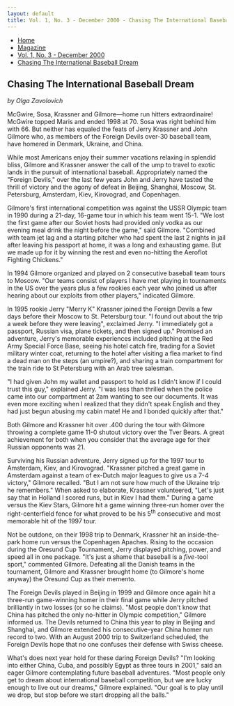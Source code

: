 ```yaml
---
layout: default
title: Vol. 1, No. 3 - December 2000 - Chasing The International Baseball Dream
---
```

<nav class="breadcrumb" aria-label="breadcrumbs">
  <ul>
    <li><a href="{{ site.url }}{{ site.baseurl }}">Home</a></li>
    <li><a href="../magazine-home.html">Magazine</a></li>
    <li><a href="bi_vol_1_no_3_home.html">Vol. 1, No. 3 - December 2000</a></li>
    <li class="is-active"><a href="#" aria-current="page">Chasing The International Baseball Dream</a></li>
  </ul>
</nav>

<section class="storycontent">
  <h1>Chasing The International Baseball Dream</h1>
  <p><em>by Olga Zavolovich</em></p>

  <p>
    McGwire, Sosa, Krassner and Gilmore&mdash;home run hitters extraordinaire!  McGwire topped Maris and ended 1998 at 70.  Sosa was right behind him with 66.  But neither has equaled the feats of Jerry Krassner and John Gilmore who, as members of the Foreign Devils over-30 baseball team, have homered in Denmark, Ukraine, and China.
  </p>

  <p>
    While most Americans enjoy their summer vacations relaxing in splendid bliss, Gilmore and Krassner answer the call of the ump to travel to exotic lands in the pursuit of international baseball.  Appropriately named the "Foreign Devils," over the last few years John and Jerry have tasted the thrill of victory and the agony of defeat in Beijing, Shanghai, Moscow, St. Petersburg, Amsterdam, Kiev, Kirovograd, and Copenhagen.
  </p>

  <p>
    Gilmore's first international competition was against the USSR Olympic team in 1990 during a 21-day, 16-game tour in which his team went 15-1.  "We lost the first game after our Soviet hosts had provided only vodka as our evening meal drink the night before the game," said Gilmore.  "Combined with team jet lag and a starting pitcher who had spent the last 2 nights in jail after leaving his passport at home, it was a long and exhausting game.  But we made up for it by winning the rest and even no-hitting the Aeroflot Fighting Chickens."
  </p>

  <p>
    In 1994 Gilmore organized and played on 2 consecutive baseball team tours to Moscow.  "Our teams consist of players I have met playing in tournaments in the US over the years plus a few rookies each year who joined us after hearing about our exploits from other players," indicated Gilmore.
  </p>

  <p>
    In 1995 rookie Jerry "Merry K" Krassner joined the Foreign Devils a few days before their Moscow to St. Petersburg tour.  "I found out about the trip a week before they were leaving", exclaimed Jerry.  "I immediately got a passport, Russian visa, plane tickets, and then signed up."  Promised an adventure, Jerry's memorable experiences included pitching at the Red Army Special Force Base, seeing his hotel catch fire, trading for a Soviet military winter coat, returning to the hotel after visiting a flea market to find a dead man on the steps (an umpire?), and sharing a train compartment for the train ride to St Petersburg with an Arab tree salesman.
  </p>

  <p>
    "I had given John my wallet and passport to hold as I didn't know if I could trust this guy," explained Jerry.  "I was less than thrilled when the police came into our compartment at 2am wanting to see our documents.  It was even more exciting when I realized that they didn't speak English and they had just begun abusing my cabin mate!  He and I bonded quickly after that."
  </p>

  <p>
    Both Gilmore and Krassner hit over .400 during the tour with Gilmore throwing a complete game 11-0 shutout victory over the Tver Bears.  A great achievement for both when you consider that the average age for their Russian opponents was 21.
  </p>

  <p>
    Surviving his Russian adventure, Jerry signed up for the 1997 tour to Amsterdam, Kiev, and Kirovograd.  "Krassner pitched a great game in Amsterdam against a team of ex-Dutch major leagues to give us a 7-4 victory," Gilmore recalled.  "But I am not sure how much of the Ukraine trip he remembers."  When asked to elaborate, Krassner volunteered, "Let's just say that in Holland I scored runs, but in Kiev I had them."  During a game versus the Kiev Stars, Gilmore hit a game winning three-run homer over the right-centerfield fence for what proved to be his 5<sup>th</sup> consecutive and most memorable hit of the 1997 tour.
  </p>

  <p>
    Not be outdone, on their 1998 trip to Denmark, Krassner hit an inside-the-park home run versus the Copenhagen Apaches.  Rising to the occasion during the Oresund Cup Tournament, Jerry displayed pitching, power, and speed all in one package.  "It's just a shame that baseball is a <em>five</em>-tool sport," commented Gilmore.  Defeating all the Danish teams in the tournament, Gilmore and Krassner brought home (to Gilmore's home anyway) the Oresund Cup as their memento.  
  </p>

  <p>
    The Foreign Devils played in Beijing in 1999 and Gilmore once again hit a three-run game-winning homer in their final game while Jerry pitched brilliantly in two losses (or so he claims).  "Most people don't know that China has pitched the only no-hitter in Olympic competition," Gilmore informed us.  The Devils returned to China this year to play in Beijing and Shanghai, and Gilmore extended his consecutive-year China homer run record to two.  With an August 2000 trip to Switzerland scheduled, the Foreign Devils hope that no one confuses their defense with Swiss cheese.
  </p>

  <p>
    What's does next year hold for these daring Foreign Devils?  "I'm looking into either China, Cuba, and possibly Egypt as three tours in 2001," said an eager Gilmore contemplating future baseball adventures.  "Most people only get to dream about international baseball competition, but we are lucky enough to live out our dreams," Gilmore explained. "Our goal is to play until we drop, but stop before we start dropping all the balls."
  </p>

</section>
